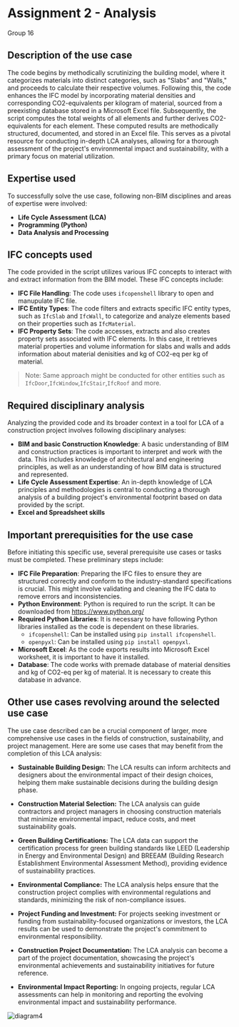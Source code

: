 # Assignment 2 - Analysis
Group 16
## Description of the use case

The code begins by methodically scrutinizing the building model, where it categorizes materials into distinct categories, such as "Slabs" and "Walls," and proceeds to calculate their respective volumes. Following this, the code enhances the IFC model by incorporating material densities and corresponding CO2-equivalents per kilogram of material, sourced from a preexisting database stored in a Microsoft Excel file. Subsequently, the script computes the total weights of all elements and further derives CO2-equivalents for each element. These computed results are methodically structured, documented, and stored in an Excel file. This serves as a pivotal resource for conducting in-depth LCA analyses, allowing for a thorough assessment of the project's environmental impact and sustainability, with a primary focus on material utilization.


## Expertise used
To successfully solve the use case, following non-BIM disciplines and areas of expertise were involved:
- **Life Cycle Assessment (LCA)**
- **Programming (Python)**
- **Data Analysis and Processing**


## IFC concepts used
The code provided in the script utilizes various IFC concepts to interact with and extract information from the BIM model. These IFC concepts include:
- **IFC File Handling**: The code uses `ifcopenshell` library to open and manupulate IFC file.
- **IFC Entity Types**: The code filters and extracts specific IFC entity types, such as `IfcSlab` and `IfcWall`, to categorize and analyze elements based on their properties such as `IfcMaterial`.
- **IFC Property Sets**: The code accesses, extracts and also creates property sets associated with IFC elements. In this case, it retrieves material properties and volume information for slabs and walls and adds information about material denisities and kg of CO2-eq per kg of material.
> Note: Same approach might be conducted for other entities such as `IfcDoor`,`IfcWindow`,`IfcStair`,`IfcRoof` and more.

## Required disciplinary analysis
Analyzing the provided code and its broader context in a tool for LCA of a construction project involves following disciplinary analyses:
- **BIM and basic Construction Knowledge**: A basic understanding of BIM and construction practices is important to interpret and work with the data. This includes knowledge of architectural and engineering principles, as well as an understanding of how BIM data is structured and represented.
- **Life Cycle Assessment Expertise**: An in-depth knowledge of LCA principles and methodologies is central to conducting a thorough analysis of a building project's environmental footprint based on data provided by the script.
- **Excel and Spreadsheet skills**

## Important prerequisities for the use case
Before initiating this specific use, several prerequisite use cases or tasks must be completed. These preliminary steps include:
- **IFC File Preparation**: Preparing the IFC files to ensure they are structured correctly and conform to the industry-standard specifications is crucial. This might involve validating and cleaning the IFC data to remove errors and inconsistencies.
- **Python Environment**: Python is required to run the script. It can be downloaded from https://www.python.org/
- **Required Python Libraries**: It is necessary to have following Python libraries installed as the code is dependent on these libraries.
   - `ifcopenshell`: Can be installed using `pip install ifcopenshell`.
   - `openpyxl`: Can be installed using `pip install openpyxl`.
- **Microsoft Excel**: As the code exports results into Microsoft Excel worksheet, it is important to have it installed.
- **Database**: The code works with premade database of material densities and kg of CO2-eq per kg of material. It is necessary to create this database in advance.

## Other use cases revolving around the selected use case

The use case described can be a crucial component of larger, more comprehensive use cases in the fields of construction, sustainability, and project management. Here are some use cases that may benefit from the completion of this LCA analysis:

- **Sustainable Building Design:** The LCA results can inform architects and designers about the environmental impact of their design choices, helping them make sustainable decisions during the building design phase.

- **Construction Material Selection:** The LCA analysis can guide contractors and project managers in choosing construction materials that minimize environmental impact, reduce costs, and meet sustainability goals.

- **Green Building Certifications:** The LCA data can support the certification process for green building standards like LEED (Leadership in Energy and Environmental Design) and BREEAM (Building Research Establishment Environmental Assessment Method), providing evidence of sustainability practices.

- **Environmental Compliance:** The LCA analysis helps ensure that the construction project complies with environmental regulations and standards, minimizing the risk of non-compliance issues.

- **Project Funding and Investment:** For projects seeking investment or funding from sustainability-focused organizations or investors, the LCA results can be used to demonstrate the project's commitment to environmental responsibility.

- **Construction Project Documentation:** The LCA analysis can become a part of the project documentation, showcasing the project's environmental achievements and sustainability initiatives for future reference.

- **Environmental Impact Reporting:** In ongoing projects, regular LCA assessments can help in monitoring and reporting the evolving environmental impact and sustainability performance.


![diagram4](https://github.com/vilhuvoj/G6-A3/assets/150557585/33b90311-909e-490b-a932-a6dc45c8b8dd)
